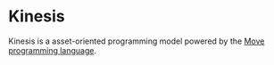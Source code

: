 # Kinesis

Kinesis is a asset-oriented programming model powered by the [Move programming language](https://move-language.github.io/move/introduction.html).

